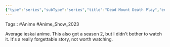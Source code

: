 ```yaml
---
{"type":"series","subType":"series","title":"Dead Mount Death Play","englishTitle":"Dead Mount Death Play","year":2023,"dataSource":"MALAPI","url":"https://myanimelist.net/anime/53613/Dead_Mount_Death_Play","id":53613,"genres":["Action","Fantasy","Supernatural"],"studios":["Geek Toys"],"episodes":12,"duration":"23 min per ep","onlineRating":7.64,"actors":null,"image":"https://cdn.myanimelist.net/images/anime/1930/133758.jpg","released":true,"streamingServices":["Crunchyroll","Bahamut Anime Crazy"],"airing":true,"airedFrom":"11/04/2023","airedTo":"01/01/1970","watched":false,"lastWatched":"","personalRating":0,"tags":["mediaDB/tv/series"],"dg-publish":true,"status":"🟢 watched","permalink":"/media-db/series/dead-mount-death-play-2023/","dgPassFrontmatter":true,"noteIcon":"3","created":"2023-11-14T21:08:36.118+05:30","updated":"2023-12-18T18:46:23.396+05:30"}
---
```


Tags:: #Anime #Anime_Show_2023 

Average ieskai anime. This also got a season 2, but I didn't bother to watch it. It's a really forgettable story, not worth watching.